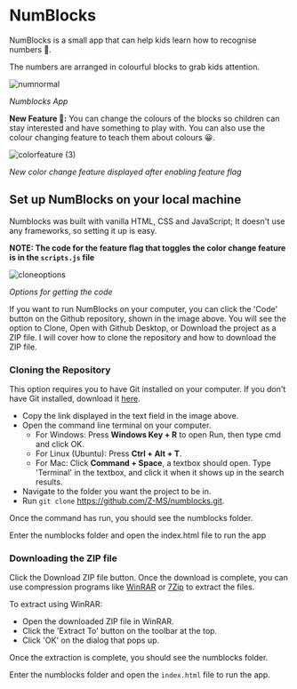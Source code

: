 # NumBlocks
NumBlocks is a small app that can help kids learn how to recognise numbers 🙂.

The numbers are arranged in colourful blocks to grab kids attention.


![numnormal](https://user-images.githubusercontent.com/71462377/174052754-4803eeb0-7606-4b8b-9512-725ec01d8ce6.jpg)

*Numblocks App*	




**New Feature 🎉:** You can change the colours of the blocks so children can stay interested and have something to play with. You can also use the colour changing feature to teach them about colours 😀.



![colorfeature (3)](https://user-images.githubusercontent.com/71462377/174052845-169afac6-ae86-45dc-af64-ea1f886cbfa8.jpg)

*New color change feature displayed after enabling feature flag*



## Set up NumBlocks on your local machine
Numblocks was built with vanilla HTML, CSS and JavaScript; It doesn't use any frameworks, so setting it up is easy.

**NOTE: The code for the feature flag that toggles the color change feature is in the `scripts.js` file**


![cloneoptions](https://user-images.githubusercontent.com/71462377/174054100-3e32560b-bca8-4eed-a5a9-afd2fcef6397.jpg)


*Options for getting the code*


If you want to run NumBlocks on your computer, you can click the 'Code' button on the Github repository, shown in the image above. You will see the option to Clone, Open with Github Desktop, or Download the project as a ZIP file. I will cover how to clone the repository and how to download the ZIP file.

### Cloning the Repository
This option requires you to have Git installed on your computer. If you don't have Git installed, download it [here](https://git-scm.com/downloads).

* Copy the link displayed in the text field in the image above.
* Open the command line terminal on your computer.
	* For Windows: Press **Windows Key + R** to open Run, then type cmd and click OK.
	* For Linux (Ubuntu): Press **Ctrl + Alt + T**.
	* For Mac: Click **Command + Space**, a textbox should open. Type 'Terminal' in the textbox, and click it when it shows up in the search results.
* Navigate to the folder you want the project to be in.
* Run `git clone` https://github.com/Z-MS/numblocks.git.

Once the command has run, you should see the numblocks folder.

Enter the numblocks folder and open the index.html file to run the app 

### Downloading the ZIP file
Click the Download ZIP file button. Once the download is complete, you can use compression programs like [WinRAR](https://www.win-rar.com) or [7Zip](https://www.7-zip.org) to extract the files.

To extract using WinRAR:
* Open the downloaded ZIP file in WinRAR.
* Click the 'Extract To' button on the toolbar at the top.
* Click 'OK' on the dialog that pops up.

Once the extraction is complete, you should see the numblocks folder.

Enter the numblocks folder and open the `index.html` file to run the app.

